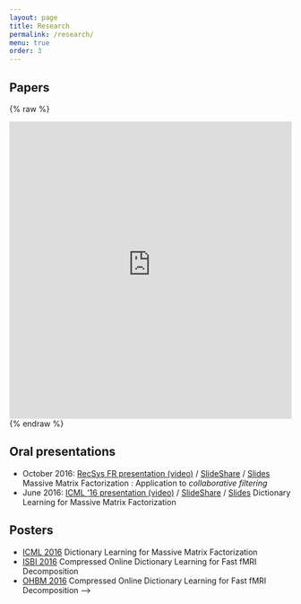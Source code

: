 ```yaml
---
layout: page
title: Research
permalink: /research/
menu: true
order: 3
---
```

## Papers

{% raw %}
<iframe src="https://haltools.archives-ouvertes.fr/Public/afficheRequetePubli.php?auteur_exp=Arthur%2C+Mensch&CB_auteur=oui&CB_titre=oui&CB_article=oui&langue=Anglais&tri_exp=date_publi&ordre_aff=TA&Fen=Aff&css=../css/VisuCondenseSsCadre.css"
 style="width: 100%; border:none" height="530px" scrolling="yes">
 &nbsp;
 </iframe>
{% endraw %}

## Oral presentations
- October 2016: [RecSys FR presentation (video)](https://www.youtube.com/watch?v=WU7GL2LFWwc) / [SlideShare](http://www.slideshare.net/ruthraarthur/dictionary-learning-for-massive-matrix-factorization-applications-to-collaborative-filtering)
/ [Slides]({{site.url}}{{site.baseurl}}/docs/presentations/criteo_presentation.pdf) Massive Matrix Factorization : Application to *collaborative filtering*
- June 2016: [ICML '16 presentation (video)](http://techtalks.tv/talks/dictionary-learning-for-massive-matrix-factorization/62416/) / [SlideShare](http://www.slideshare.net/ruthraarthur/dictionary-learning-for-massive-matrix-factorization-66958894) / [Slides]({{site.url}}{{site.baseurl}}/docs/presentations/icml_presentation.pdf) Dictionary Learning for Massive Matrix Factorization

## Posters
- [ICML 2016]({{site.url}}{{site.baseurl}}/docs/posters/icml_poster.pdf) Dictionary Learning for Massive Matrix Factorization
- [ISBI 2016]({{site.url}}{{site.baseurl}}/docs/posters/isbi_poster.pdf) Compressed Online Dictionary Learning for Fast fMRI Decomposition
- [OHBM 2016]({{site.url}}{{site.baseurl}}/docs/posters/ohbm_poster.pdf) Compressed Online Dictionary Learning for Fast fMRI Decomposition -->
